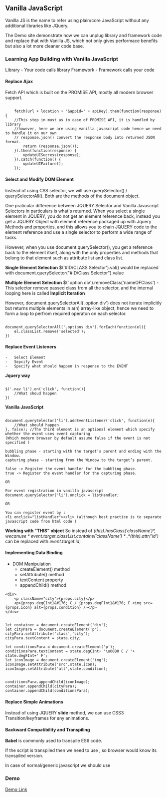 

## Vanilla JavaScript

Vanilla JS is the name to refer using plain/core JavaScript without any additional libraries like JQuery. 

The Demo site demonstrate how we can unplug library and framework code and replace that with Vanilla JS, which not only gives performace benefits but also a lot more cleaner code base.


### Learning App Building with Vanilla JavaScript

Library - Your code calls library
Framework - Framework calls your code


#### Replace Ajax

Fetch API which is built on the PROMISE API, mostly all modern browser support.

```

    fetch(url + location + '&appid=' + apiKey).then(function(response){
    //This step in must as in case of PROMISE API, it is handled by library
    //however, here we are using vanilla javascript code hence we need to handle it on our own
    // response.json() convert the response body into returned JSON format.
        return (response.json());
    }).then(function(response) {
        updateUISuccess(response);
    }).catch(function() {
        updateUIFailure();
    });

```

#### Select and Modify DOM Element

Instead of using CSS selector, we will use querySelector() / querySelectorAll().
Both are the methods of the document object. 

One praticular difference between JQUERY Selector and Vanilla Javascript Selectors in particulars is what's returned.
When you select a single element in JQUERY, you do not get an element reference back, instead you get a JQUERY Object with element reference packaged up with Jquery Methods and properties, and this allows you to chain JQUERY code to the element reference and use a single selector to perform a wide range of tasks.

However, when you use document.querySelector(), you get a reference back to the element itself, along with the only properties and methods that belong to that element such as attribute list and class list.

**Single Element Selection**
$('#ID/CLASS Selector').val() would be replaced with document.querySelector("#ID/Class Selector").value

**Multiple Element Selection**
$('.option div').removeClass('nameOFClass') - This selector remove passed class from all the selector, and the internal looping here is called **Implicit Iteration**

However, document.querySelectorAll('.option div') does not iterate implicitly but returns multiple elements in a(n) array-like object, hence we need to form a loop to perfrom required operaton on each selector.

```

document.querySelectorAll('.options div').forEach(function(el){
    el.classList.remove('selected');
})

```

#### Replace Event Listeners
    -   Select Element
    -   Sepcify Event
    -   Specify what should happen in response to the EVENT

**Jquery way**

```

$('.nav li').on('click', function(){
    //What shoud happen
})

```

**Vanilla JavaScript**

```

document.querySelector('li').addEventListener('click', function(e){
    //What should happen
}, false); //The third element is an optional element which specify whether the event uses event capturing 
(Which modern browser by default assume false if the event is not specified )

bubbling phase - starting with the target’s parent and ending with the Window. 
capturing phase - starting from the Window to the target’s parent.

false -> Register the event handler for the bubbling phase.
true -> Register the event handler for the capturing phase.

OR 

For event registration in vanilla javascript
document.querySelector('li').onclick = listHandler;

OR

You can register event by :
<li onclick="listHandler"></li> (although best practice is to separate javascript code from html code )

```


**Working with "THIS" object**
So instead of *$(this).hasClass('className')*, we can use *event.target.classList.contains('className')*.
*$(this).attr('id')* can be replaced with *event.target.id*;




#### Implementing Data Binding

 - DOM Manipulation  
    -   createElement() method
    -   setAttribute() method
    -   textContent property
    -   appendChild() method

```
<div>
    <p className="city">{props.city}</p>
    <p>{props.degCInt}&#176; C / {props.degFInt}&#176; F <img src={props.icon} alt={props.condition} /></p>
</div>


let container = document.createElement('div');
let cityPara = document.createElement('p');
cityPara.setAttribute('class','city');
cityPara.textContent = state.city;

let conditionsPara = document.createElement('p');
conditionsPara.textContent = state.degCInt+ '\u00B0 C / '+ state.degFInt+' F';
let iconImage = document.createElement('img');
iconImage.setAttribute('src',state.icon);
iconImage.setAttribute('alt',state.condition);


conditionsPara.appendChild(iconImage);
container.appendChild(cityPara);
container.appendChild(conditionsPara);

```


#### Replace Simple Animations
Instead of using JQUERY **slide** method, we can use CSS3 Transition/keyframes for any animations.


#### Backward Compatibility and Transpiling

**Babel** is commonly used to transpile ES6 code.

If the script is transpiled then we need to use <script src="js/script.js" type="text/babel"></script>, so 
browser would know its transpiled version.

In case of normal/generic javascript we should use <script src="js/script.js"></script>


### Demo

[Demo Link](https://vanilla-javascript-app.herokuapp.com/)


